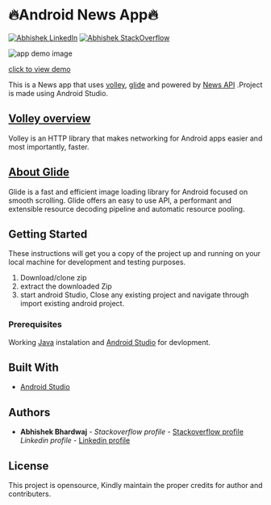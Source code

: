# 🔥Android News App🔥  

 [![Abhishek LinkedIn](https://img.shields.io/badge/Abhishek-LinkedIn-blue.svg?style=for-the-badge)](https://www.linkedin.com/in/abhishek-bhardwaj-b16764166) [![Abhishek StackOverflow](https://img.shields.io/badge/Abhishek-StackOverflow-orange.svg?style=for-the-badge)](https://stackoverflow.com/users/6870223/abhi?tab=profile)

![app demo image](https://media.giphy.com/media/QN44TjVIvLzFYZ0gLz/giphy.gif)

[click to view demo](https://media.giphy.com/media/QN44TjVIvLzFYZ0gLz/giphy.gif)

This is a News app  that uses [volley](https://github.com/google/volley), [glide](https://github.com/bumptech/glide) and powered by [News API](https://newsapi.org/)
.Project is made using Android Studio.

## [Volley overview](https://developer.android.com/training/volley/) 

Volley is an HTTP library that makes networking for Android apps easier and most importantly, faster.

## [About Glide](https://bumptech.github.io/glide/)
Glide is a fast and efficient image loading library for Android focused on smooth scrolling. Glide offers an easy to use API, 
a performant and extensible resource decoding pipeline and automatic resource pooling.

## Getting Started

These instructions will get you a copy of the project up and running on your local machine for development and testing purposes.


1. Download/clone zip
2. extract the downloaded Zip
3. start android Studio, Close any existing project and navigate through import existing android project. 

### Prerequisites

Working [Java](https://www.oracle.com/technetwork/java/javase/downloads/index.html) instalation and [Android Studio](https://developer.android.com/studio/) for devlopment.

 

## Built With

* [Android Studio](https://developer.android.com/studio/) 
 
## Authors

* **Abhishek Bhardwaj** - *Stackoverflow profile* - [Stackoverflow profile](https://stackoverflow.com/users/6870223/abhi?tab=profile)
			  *Linkedin profile* - [Linkedin profile](https://www.linkedin.com/in/abhishek-bhardwaj-b16764166)
 	


## License

This project is opensource, Kindly maintain the proper credits for author and contributers.
